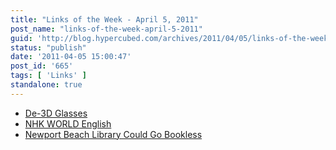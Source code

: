 ```yaml
---
title: "Links of the Week - April 5, 2011"
post_name: "links-of-the-week-april-5-2011"
guid: 'http://blog.hypercubed.com/archives/2011/04/05/links-of-the-week-april-5-2011/'
status: "publish"
date: '2011-04-05 15:00:47'
post_id: '665'
tags: [ 'Links' ]
standalone: true
---
```

<ul><li><a href="http://manmadediy.com/chris/posts/910-de-3d-glasses">De-3D Glasses</a> </li><li><a href="http://www3.nhk.or.jp/daily/english/04_23.html">NHK WORLD English</a> </li><li><a href="http://www.geekosystem.com/bookless-newport-library/">Newport Beach Library Could Go Bookless</a> </li></ul>